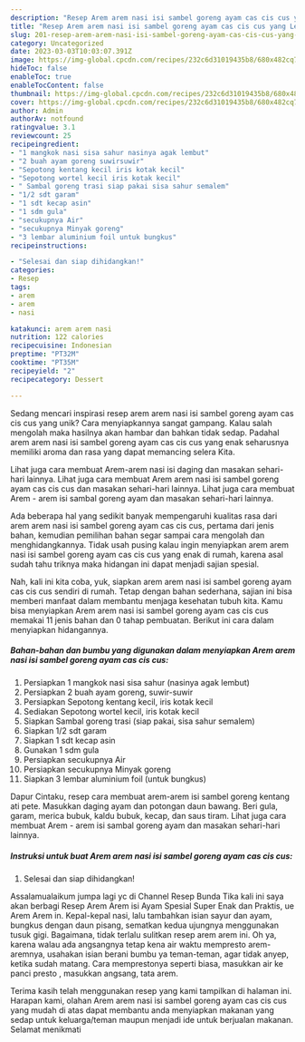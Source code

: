 ```yaml
---
description: "Resep Arem arem nasi isi sambel goreng ayam cas cis cus yang Lezat Sekali"
title: "Resep Arem arem nasi isi sambel goreng ayam cas cis cus yang Lezat Sekali"
slug: 201-resep-arem-arem-nasi-isi-sambel-goreng-ayam-cas-cis-cus-yang-lezat-sekali
category: Uncategorized
date: 2023-03-03T10:03:07.391Z
image: https://img-global.cpcdn.com/recipes/232c6d31019435b8/680x482cq70/arem-arem-nasi-isi-sambel-goreng-ayam-cas-cis-cus-foto-resep-utama.jpg
hideToc: false
enableToc: true
enableTocContent: false
thumbnail: https://img-global.cpcdn.com/recipes/232c6d31019435b8/680x482cq70/arem-arem-nasi-isi-sambel-goreng-ayam-cas-cis-cus-foto-resep-utama.jpg
cover: https://img-global.cpcdn.com/recipes/232c6d31019435b8/680x482cq70/arem-arem-nasi-isi-sambel-goreng-ayam-cas-cis-cus-foto-resep-utama.jpg
author: Admin
authorAv: notfound
ratingvalue: 3.1
reviewcount: 25
recipeingredient:
- "1 mangkok nasi sisa sahur nasinya agak lembut"
- "2 buah ayam goreng suwirsuwir"
- "Sepotong kentang kecil iris kotak kecil"
- "Sepotong wortel kecil iris kotak kecil"
- " Sambal goreng trasi siap pakai sisa sahur semalem"
- "1/2 sdt garam"
- "1 sdt kecap asin"
- "1 sdm gula"
- "secukupnya Air"
- "secukupnya Minyak goreng"
- "3 lembar aluminium foil untuk bungkus"
recipeinstructions:

- "Selesai dan siap dihidangkan!"
categories:
- Resep
tags:
- arem
- arem
- nasi

katakunci: arem arem nasi 
nutrition: 122 calories
recipecuisine: Indonesian
preptime: "PT32M"
cooktime: "PT35M"
recipeyield: "2"
recipecategory: Dessert

---
```





Sedang mencari inspirasi resep arem arem nasi isi sambel goreng ayam cas cis cus yang unik? Cara menyiapkannya sangat gampang. Kalau salah mengolah maka hasilnya akan hambar dan bahkan tidak sedap. Padahal arem arem nasi isi sambel goreng ayam cas cis cus yang enak seharusnya memiliki aroma dan rasa yang dapat memancing selera Kita.





Lihat juga cara membuat Arem-arem nasi isi daging dan masakan sehari-hari lainnya. Lihat juga cara membuat Arem arem nasi isi sambel goreng ayam cas cis cus dan masakan sehari-hari lainnya. Lihat juga cara membuat Arem - arem isi sambal goreng ayam dan masakan sehari-hari lainnya.

Ada beberapa hal yang sedikit banyak mempengaruhi kualitas rasa dari arem arem nasi isi sambel goreng ayam cas cis cus, pertama dari jenis bahan, kemudian pemilihan bahan segar sampai cara mengolah dan menghidangkannya. Tidak usah pusing kalau ingin menyiapkan arem arem nasi isi sambel goreng ayam cas cis cus yang enak di rumah, karena asal sudah tahu triknya maka hidangan ini dapat menjadi sajian spesial.






Nah, kali ini kita coba, yuk, siapkan arem arem nasi isi sambel goreng ayam cas cis cus sendiri di rumah. Tetap dengan bahan sederhana, sajian ini bisa memberi manfaat dalam membantu menjaga kesehatan tubuh kita. Kamu bisa menyiapkan Arem arem nasi isi sambel goreng ayam cas cis cus memakai 11 jenis bahan dan 0 tahap pembuatan. Berikut ini cara dalam menyiapkan hidangannya.

<!--inarticleads1-->

##### Bahan-bahan dan bumbu yang digunakan dalam menyiapkan Arem arem nasi isi sambel goreng ayam cas cis cus:

1. Persiapkan 1 mangkok nasi sisa sahur (nasinya agak lembut)
1. Persiapkan 2 buah ayam goreng, suwir-suwir
1. Persiapkan Sepotong kentang kecil, iris kotak kecil
1. Sediakan Sepotong wortel kecil, iris kotak kecil
1. Siapkan  Sambal goreng trasi (siap pakai, sisa sahur semalem)
1. Siapkan 1/2 sdt garam
1. Siapkan 1 sdt kecap asin
1. Gunakan 1 sdm gula
1. Persiapkan secukupnya Air
1. Persiapkan secukupnya Minyak goreng
1. Siapkan 3 lembar aluminium foil (untuk bungkus)


Dapur Cintaku, resep cara membuat arem-arem isi sambel goreng kentang ati pete. Masukkan daging ayam dan potongan daun bawang. Beri gula, garam, merica bubuk, kaldu bubuk, kecap, dan saus tiram. Lihat juga cara membuat Arem - arem isi sambal goreng ayam dan masakan sehari-hari lainnya. 

<!--inarticleads2-->

##### Instruksi untuk buat Arem arem nasi isi sambel goreng ayam cas cis cus:


1. Selesai dan siap dihidangkan!

Assalamualaikum jumpa lagi yc di Channel Resep Bunda Tika kali ini saya akan berbagi Resep Arem Arem isi Ayam Spesial Super Enak dan Praktis, ue Arem Arem in. Kepal-kepal nasi, lalu tambahkan isian sayur dan ayam, bungkus dengan daun pisang, sematkan kedua ujungnya menggunakan tusuk gigi. Bagaimana, tidak terlalu sulitkan resep arem arem ini. Oh ya, karena walau ada angsangnya tetap kena air waktu mempresto arem-aremnya, usahakan isian berani bumbu ya teman-teman, agar tidak anyep, ketika sudah matang. Cara memprestonya seperti biasa, masukkan air ke panci presto , masukkan angsang, tata arem. 

Terima kasih telah menggunakan resep yang kami tampilkan di halaman ini. Harapan kami, olahan Arem arem nasi isi sambel goreng ayam cas cis cus yang mudah di atas dapat membantu anda menyiapkan makanan yang sedap untuk keluarga/teman maupun menjadi ide untuk berjualan makanan. Selamat menikmati
